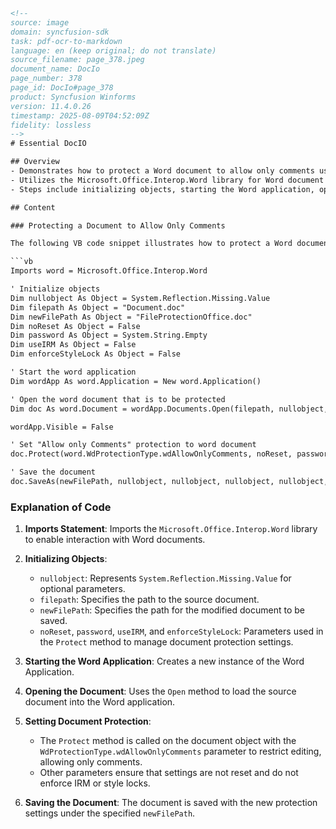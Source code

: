```html
<!-- 
source: image
domain: syncfusion-sdk
task: pdf-ocr-to-markdown
language: en (keep original; do not translate)
source_filename: page_378.jpeg
document_name: DocIo
page_number: 378
page_id: DocIo#page_378
product: Syncfusion Winforms
version: 11.4.0.26
timestamp: 2025-08-09T04:52:09Z
fidelity: lossless
-->
# Essential DocIO

## Overview
- Demonstrates how to protect a Word document to allow only comments using Visual Basic (VB).
- Utilizes the Microsoft.Office.Interop.Word library for Word document manipulation.
- Steps include initializing objects, starting the Word application, opening a document, setting protection, and saving the modified document.

## Content

### Protecting a Document to Allow Only Comments

The following VB code snippet illustrates how to protect a Word document to allow only comments. The example saves the modified document under a new file path.

```vb
Imports word = Microsoft.Office.Interop.Word

' Initialize objects
Dim nullobject As Object = System.Reflection.Missing.Value
Dim filepath As Object = "Document.doc"
Dim newFilePath As Object = "FileProtectionOffice.doc"
Dim noReset As Object = False
Dim password As Object = System.String.Empty
Dim useIRM As Object = False
Dim enforceStyleLock As Object = False

' Start the word application
Dim wordApp As word.Application = New word.Application()

' Open the word document that is to be protected
Dim doc As word.Document = wordApp.Documents.Open(filepath, nullobject, nullobject, nullobject, nullobject, nullobject, nullobject, nullobject, nullobject, nullobject, nullobject, nullobject, nullobject, nullobject, nullobject, nullobject)

wordApp.Visible = False

' Set "Allow only Comments" protection to word document
doc.Protect(word.WdProtectionType.wdAllowOnlyComments, noReset, password, useIRM, enforceStyleLock)

' Save the document
doc.SaveAs(newFilePath, nullobject, nullobject, nullobject, nullobject, nullobject, nullobject, nullobject, nullobject, nullobject, nullobject, nullobject, nullobject, nullobject, nullobject, nullobject)
```

### Explanation of Code

1. **Imports Statement**: Imports the `Microsoft.Office.Interop.Word` library to enable interaction with Word documents.
   
2. **Initializing Objects**:
   - `nullobject`: Represents `System.Reflection.Missing.Value` for optional parameters.
   - `filepath`: Specifies the path to the source document.
   - `newFilePath`: Specifies the path for the modified document to be saved.
   - `noReset`, `password`, `useIRM`, and `enforceStyleLock`: Parameters used in the `Protect` method to manage document protection settings.

3. **Starting the Word Application**: Creates a new instance of the Word Application.

4. **Opening the Document**: Uses the `Open` method to load the source document into the Word application.

5. **Setting Document Protection**:
   - The `Protect` method is called on the document object with the `WdProtectionType.wdAllowOnlyComments` parameter to restrict editing, allowing only comments.
   - Other parameters ensure that settings are not reset and do not enforce IRM or style locks.

6. **Saving the Document**: The document is saved with the new protection settings under the specified `newFilePath`.

<!-- tags: Essential DocIO, Microsoft.Office.Interop.Word, Document Protection, VB, Office Interop, iPad, DO NOT DELETE -->
```
